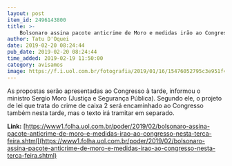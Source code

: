 ```yaml
---
layout: post
item_id: 2496143800
title: >-
    Bolsonaro assina pacote anticrime de Moro e medidas irão ao Congresso nesta terça-feira
author: Tatu D'Oquei
date: 2019-02-20 08:24:44
pub_date: 2019-02-20 08:24:44
time_added: 2019-02-19 11:50:00
category: avisamos
image: https://f.i.uol.com.br/fotografia/2019/01/16/15476052795c3e951f4a592_1547605279_3x2_rt.jpg
---
```


As propostas serão apresentadas ao Congresso à tarde, informou o ministro Sergio Moro (Justiça e Segurança Pública). Segundo ele, o projeto de lei que trata do crime de caixa 2 será encaminhado ao Congresso também nesta tarde, mas o texto irá tramitar em separado.

**Link:** [https://www1.folha.uol.com.br/poder/2019/02/bolsonaro-assina-pacote-anticrime-de-moro-e-medidas-irao-ao-congresso-nesta-terca-feira.shtml](https://www1.folha.uol.com.br/poder/2019/02/bolsonaro-assina-pacote-anticrime-de-moro-e-medidas-irao-ao-congresso-nesta-terca-feira.shtml)

